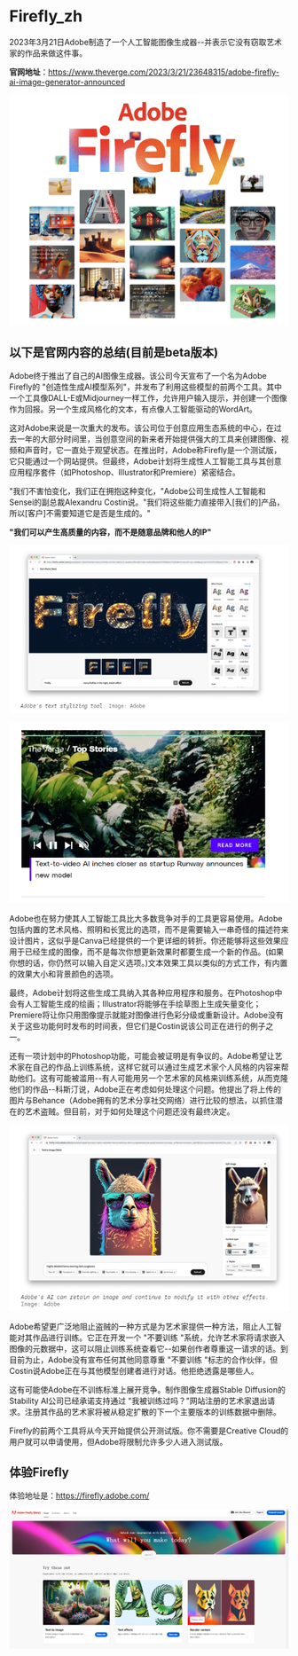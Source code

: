 # Firefly_zh

2023年3月21日Adobe制造了一个人工智能图像生成器--并表示它没有窃取艺术家的作品来做这件事。

**官网地址**：https://www.theverge.com/2023/3/21/23648315/adobe-firefly-ai-image-generator-announced

![Firefly1](../images/Firefly1.png)

## 以下是官网内容的总结(目前是beta版本)

Adobe终于推出了自己的AI图像生成器。该公司今天宣布了一个名为Adobe Firefly的 "创造性生成AI模型系列"，并发布了利用这些模型的前两个工具。其中一个工具像DALL-E或Midjourney一样工作，允许用户输入提示，并创建一个图像作为回报。另一个生成风格化的文本，有点像人工智能驱动的WordArt。

这对Adobe来说是一次重大的发布。该公司位于创意应用生态系统的中心，在过去一年的大部分时间里，当创意空间的新来者开始提供强大的工具来创建图像、视频和声音时，它一直处于观望状态。在推出时，Adobe称Firefly是一个测试版，它只能通过一个网站提供。但最终，Adobe计划将生成性人工智能工具与其创意应用程序套件（如Photoshop、Illustrator和Premiere）紧密结合。

"我们不害怕变化，我们正在拥抱这种变化，"Adobe公司生成性人工智能和Sensei的副总裁Alexandru Costin说。"我们将这些能力直接带入[我们的]产品，所以[客户]不需要知道它是否是生成的。"

**"我们可以产生高质量的内容，而不是随意品牌和他人的IP"**

![Firefly2](../images/Firefly2.png)

![Firefly3](../images/Firefly3.png)

Adobe也在努力使其人工智能工具比大多数竞争对手的工具更容易使用。Adobe包括内置的艺术风格、照明和长宽比的选项，而不是需要输入一串奇怪的描述符来设计图片，这似乎是Canva已经提供的一个更详细的转折。你还能够将这些效果应用于已经生成的图像，而不是每次你想更新效果时都要生成一个新的作品。(如果你想的话，你仍然可以输入自定义选项。)文本效果工具以类似的方式工作，有内置的效果大小和背景颜色的选项。

最终，Adobe计划将这些生成工具纳入其各种应用程序和服务。在Photoshop中会有人工智能生成的绘画；Illustrator将能够在手绘草图上生成矢量变化；Premiere将让你只用图像提示就能对图像进行色彩分级或重新设计。Adobe没有关于这些功能何时发布的时间表，但它们是Costin说该公司正在进行的例子之一。

还有一项计划中的Photoshop功能，可能会被证明是有争议的。Adobe希望让艺术家在自己的作品上训练系统，这样它就可以通过生成艺术家个人风格的内容来帮助他们。这有可能被滥用--有人可能用另一个艺术家的风格来训练系统，从而克隆他们的作品--科斯汀说，Adobe正在考虑如何处理这个问题。他提出了将上传的图片与Behance（Adobe拥有的艺术分享社交网络）进行比较的想法，以抓住潜在的艺术盗贼。但目前，对于如何处理这个问题还没有最终决定。

![Firefly4](../images/Firefly4.png)

Adobe希望更广泛地阻止盗贼的一种方式是为艺术家提供一种方法，阻止人工智能对其作品进行训练。它正在开发一个 "不要训练 "系统，允许艺术家将请求嵌入图像的元数据中，这可以阻止训练系统查看它--如果创作者尊重这一请求的话。到目前为止，Adobe没有宣布任何其他同意尊重 "不要训练 "标志的合作伙伴，但Costin说Adobe正在与其他模型创建者进行对话。他拒绝透露是哪些人。

这有可能使Adobe在不训练标准上展开竞争。制作图像生成器Stable Diffusion的Stability AI公司已经承诺支持通过 "我被训练过吗？"网站注册的艺术家退出请求。注册其作品的艺术家将被从稳定扩散的下一个主要版本的训练数据中删除。

Firefly的前两个工具将从今天开始提供公开测试版。你不需要是Creative Cloud的用户就可以申请使用，但Adobe将限制允许多少人进入测试版。

## 体验Firefly

体验地址是：https://firefly.adobe.com/

![Firefly5](../images/Firefly5.png)

### 